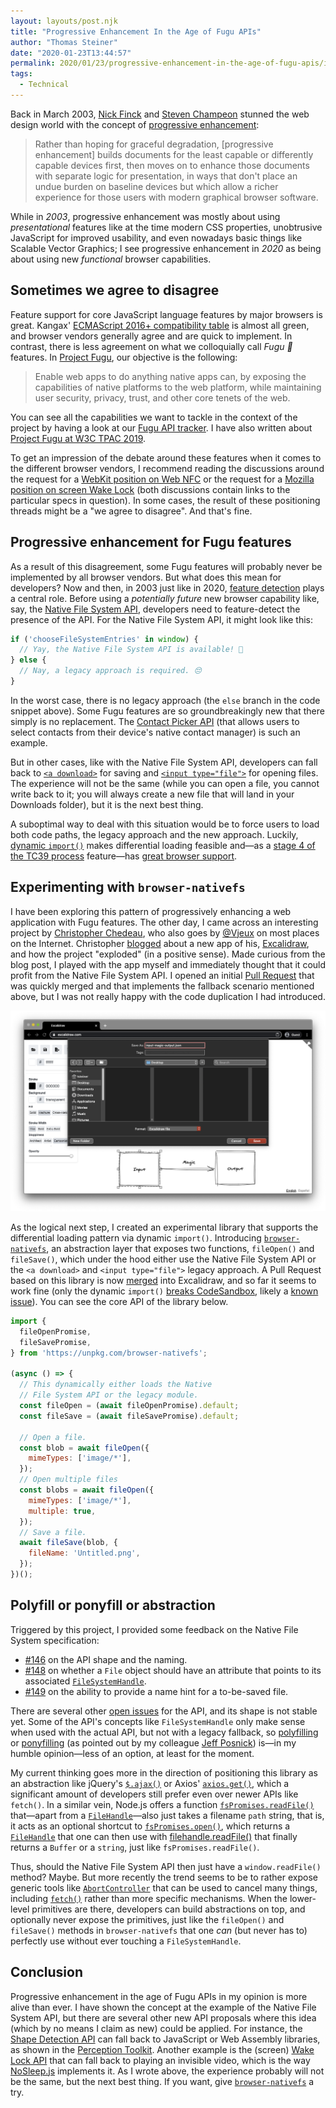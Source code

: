 ```yaml
---
layout: layouts/post.njk
title: "Progressive Enhancement In the Age of Fugu APIs"
author: "Thomas Steiner"
date: "2020-01-23T13:44:57"
permalink: 2020/01/23/progressive-enhancement-in-the-age-of-fugu-apis/index.html
tags:
  - Technical
---
```

Back in March 2003, [Nick Finck](http://nickfinck.com/) and
[Steven Champeon](https://twitter.com/schampeo) stunned the web design world
with the concept of
[progressive enhancement](http://hesketh.com/publications/inclusive_web_design_for_the_future/):

> Rather than hoping for graceful degradation, [progressive enhancement] builds documents
  for the least capable or differently capable devices first,
  then moves on to enhance those documents with separate logic for presentation,
  in ways that don't place an undue burden on baseline devices
  but which allow a richer experience for those users with modern graphical browser software.

While in *2003*, progressive enhancement was mostly about using *presentational* features
like at the time modern CSS properties, unobtrusive JavaScript for improved usability,
and even nowadays basic things like Scalable Vector Graphics;
I see progressive enhancement in *2020* as being about using new *functional* browser capabilities.

## Sometimes we agree to disagree

Feature support for core JavaScript language features by major browsers is great.
Kangax' [ECMAScript 2016+ compatibility table](https://kangax.github.io/compat-table/es2016plus/)
is almost all green, and browser vendors generally agree and are quick to implement.
In contrast, there is less agreement on what we colloquially call *Fugu 🐡* features.
In [Project Fugu](https://developers.google.com/web/updates/capabilities),
our objective is the following:

> Enable web apps to do anything native apps can,
  by exposing the capabilities of native platforms to the web platform,
  while maintaining user security, privacy, trust, and other core tenets of the web.

You can see all the capabilities we want to tackle in the context of the project
by having a look at our [Fugu API tracker](https://goo.gle/fugu-api-tracker).
I have also written about [Project Fugu at W3C TPAC 2019](/2019/09/21/project-fugu-at-w3c-tpac/).

To get an impression of the debate around these features
when it comes to the different browser vendors, I recommend reading the discussions
around the request for a
[WebKit position on Web NFC](https://lists.webkit.org/pipermail/webkit-dev/2020-January/031006.html)
or the request for a
[Mozilla position on screen Wake Lock](https://github.com/mozilla/standards-positions/issues/210)
(both discussions contain links to the particular specs in question).
In some cases, the result of these positioning threads might be a "we agree to disagree".
And that's fine.

## Progressive enhancement for Fugu features

As a result of this disagreement, some Fugu features
will probably never be implemented by all browser vendors.
But what does this mean for developers?
Now and then, in 2003 just like in 2020,
[feature detection](https://developer.mozilla.org/en-US/docs/Learn/Tools_and_testing/Cross_browser_testing/Feature_detection)
plays a central role.
Before using a *potentially future* new browser capability like, say, the
[Native File System API](https://web.dev/native-file-system/),
developers need to feature-detect the presence of the API.
For the Native File System API, it might look like this:

```js
if ('chooseFileSystemEntries' in window) {
  // Yay, the Native File System API is available! 💾
} else {
  // Nay, a legacy approach is required. 😔
}
```

In the worst case, there is no legacy approach (the `else` branch in the code snippet above).
Some Fugu features are so groundbreakingly new that there simply is no replacement.
The [Contact Picker API](https://web.dev/contact-picker/) (that allows users to select contacts
from their device's native contact manager) is such an example.

But in other cases, like with the Native File System API,
developers can fall back to
[`<a download>`](https://developer.mozilla.org/en-US/docs/Web/HTML/Element/a#attr-download)
for saving and
[`<input type="file">`](https://developer.mozilla.org/en-US/docs/Web/HTML/Element/input/file)
for opening files.
The experience will not be the same (while you can open a file, you cannot write back to it;
you will always create a new file that will land in your Downloads folder),
but it is the next best thing.

A suboptimal way to deal with this situation would be to force users to load both code paths,
the legacy approach and the new approach.
Luckily,
[dynamic `import()`](https://developer.mozilla.org/en-US/docs/Web/JavaScript/Reference/Statements/import#Dynamic_Imports)
makes differential loading feasible and—as a
[stage 4 of the TC39 process](https://tc39.es/process-document/)
feature—has [great browser support](https://caniuse.com/#feat=es6-module-dynamic-import).

## Experimenting with `browser-nativefs`

I have been exploring this pattern of progressively enhancing a web application with Fugu features.
The other day, I came across an interesting project by
[Christopher Chedeau](https://blog.vjeux.com/), who also goes by
[@Vjeux](https://twitter.com/vjeux) on most places on the Internet.
Christopher [blogged](https://blog.vjeux.com/2020/uncategorized/reflections-on-excalidraw.html)
about a new app of his, [Excalidraw](https://excalidraw.com/), and how the project "exploded"
(in a positive sense).
Made curious from the blog post, I played with the app myself
and immediately thought that it could profit from the Native File System API.
I opened an initial [Pull Request](https://github.com/excalidraw/excalidraw/pull/388)
that was quickly merged and that implements the fallback scenario mentioned above,
but I was not really happy with the code duplication I had introduced.

![Excalidraw web app with open "file save" dialog.](/images/excalidraw.png)

As the logical next step, I created an experimental library
that supports the differential loading pattern via dynamic `import()`.
Introducing [`browser-nativefs`](https://github.com/tomayac/browser-nativefs),
an abstraction layer that exposes two functions, `fileOpen()` and `fileSave()`,
which under the hood either use the Native File System API or the `<a download>` and
`<input type="file">` legacy approach.
A Pull Request based on this library is now [merged](https://github.com/excalidraw/excalidraw/pull/510)
into Excalidraw, and so far it seems to work fine (only the dynamic `import()`
[breaks CodeSandbox](https://github.com/excalidraw/excalidraw/issues/512),
likely a [known issue](https://github.com/codesandbox/codesandbox-client/issues/1774)).
You can see the core API of the library below.

```js
import {
  fileOpenPromise,
  fileSavePromise,
} from 'https://unpkg.com/browser-nativefs';

(async () => {
  // This dynamically either loads the Native
  // File System API or the legacy module.
  const fileOpen = (await fileOpenPromise).default;
  const fileSave = (await fileSavePromise).default;

  // Open a file.
  const blob = await fileOpen({
    mimeTypes: ['image/*'],
  });
  // Open multiple files
  const blobs = await fileOpen({
    mimeTypes: ['image/*'],
    multiple: true,
  });
  // Save a file.
  await fileSave(blob, {
    fileName: 'Untitled.png',
  });
})();
```

## Polyfill or ponyfill or abstraction

Triggered by this project, I provided some feedback on the Native File System specification:

- [#146](https://github.com/WICG/native-file-system/issues/146) on the API shape and the naming.
- [#148](https://github.com/WICG/native-file-system/issues/148)
  on whether a `File` object should have an attribute
  that points to its associated
  [`FileSystemHandle`](https://wicg.github.io/native-file-system/#filesystemhandle).
- [#149](https://github.com/WICG/native-file-system/issues/149)
  on the ability to provide a name hint for a to-be-saved file.

There are several other [open issues](https://github.com/WICG/native-file-system/issues)
for the API, and its shape is not stable yet.
Some of the API's concepts like `FileSystemHandle` only make sense when used with the actual API,
but not with a legacy fallback,
so [polyfilling](https://developer.mozilla.org/en-US/docs/Glossary/Polyfill)
or [ponyfilling](https://ponyfill.com/) (as pointed out by my colleague
[Jeff Posnick](https://jeffy.info/)) is—in my humble opinion—less of an option,
at least for the moment.

My current thinking goes more in the direction of positioning this library as an abstraction
like jQuery's [`$.ajax()`](https://api.jquery.com/jquery.ajax/) or
Axios' [`axios.get()`](https://api.jquery.com/jquery.ajax/),
which a significant amount of developers still prefer even over newer APIs like `fetch()`.
In a similar vein, Node.js offers a function
[`fsPromises.readFile()`](https://nodejs.org/api/fs.html#fs_fspromises_readfile_path_options)
that—apart from a [`FileHandle`](https://nodejs.org/api/fs.html#fs_class_filehandle)—also
just takes a filename `path` string, that is, it acts as an optional shortcut to
[`fsPromises.open()`](https://nodejs.org/api/fs.html#fs_fspromises_open_path_flags_mode),
which returns a [`FileHandle`](https://nodejs.org/api/fs.html#fs_class_filehandle)
that one can then use with
[filehandle.readFile()](https://nodejs.org/api/fs.html#fs_filehandle_readfile_options)
that finally returns a `Buffer` or a `string`, just like `fsPromises.readFile()`.

Thus, should the Native File System API then just have a `window.readFile()` method? Maybe.
But more recently the trend seems to be to rather expose generic tools like
[`AbortController`](https://developer.mozilla.org/en-US/docs/Web/API/AbortController)
that can be used to cancel many things, including
[`fetch()`](https://github.com/mdn/dom-examples/blob/2f15930c36a4eeb31eb6d9862c277f2dc9a829b2/abort-api/index.html#L72)
rather than more specific mechanisms.
When the lower-level primitives are there, developers can build abstractions on top,
and optionally never expose the primitives, just like the `fileOpen()` and `fileSave()` methods
in `browser-nativefs` that one *can* (but never has to) perfectly use
without ever touching a `FileSystemHandle`.

## Conclusion

Progressive enhancement in the age of Fugu APIs in my opinion is more alive than ever.
I have shown the concept at the example of the Native File System API,
but there are several other new API proposals where this idea (which by no means I claim as new)
could be applied.
For instance, the [Shape Detection API](https://web.dev/shape-detection/)
can fall back to JavaScript or Web Assembly libraries, as shown in the
[Perception Toolkit](https://github.com/GoogleChromeLabs/perception-toolkit/#overview).
Another example is the (screen) [Wake Lock API](https://web.dev/wakelock/)
that can fall back to playing an invisible video,
which is the way [NoSleep.js](https://github.com/richtr/NoSleep.js/) implements it.
As I wrote above, the experience probably will not be the same,
but the next best thing.
If you want, give [`browser-nativefs`](https://github.com/tomayac/browser-nativefs) a try.
